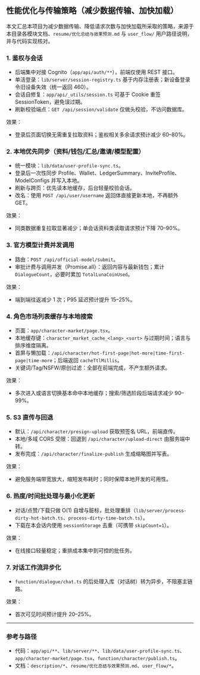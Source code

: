 ## 性能优化与传输策略（减少数据传输、加快加载）

本文汇总本项目为减少数据传输、降低请求次数与加快加载所采取的策略，来源于本目录各模块文档、`resume/优化总结与效果预测.md` 与 `user_flow/` 用户路径说明，并与代码实现核对。

### 1. 鉴权与会话
- 后端集中对接 Cognito（`app/api/auth/**`），前端仅使用 REST 接口。
- 单活登录：`lib/server/session-registry.ts` 基于内存注册表；新设备登录令旧设备失效（统一返回 460）。
- 会话自修复：`app/api/_utils/session.ts` 可基于 Cookie 重签 SessionToken，避免误过期。
- 刷新校验端点：`GET /api/session/validate` 仅做头校验，不访问数据库。

效果：
- 登录后页面切换无需重复拉取资料；鉴权相关多余请求预计减少 60–80%。

### 2. 本地优先同步（资料/钱包/汇总/邀请/模型配置）
- 统一模块：`lib/data/user-profile-sync.ts`。
- 登录后一次性同步 Profile、Wallet、LedgerSummary、InviteProfile、ModelConfigs 并写入本地。
- 刷新与跨页：优先读本地缓存，后台轻量校验会话。
- 改名：使用 `POST /api/user/username` 返回体直接更新本地，不再额外 GET。

效果：
- 同类数据重复拉取显著减少；单会话资料类读取请求预计下降 70–90%。

### 3. 官方模型计费并发调用
- 路由：`POST /api/official-model/submit`。
- 审批计费与调用并发（Promise.all）：返回内容与最新钱包；累计 `DialogueCount`，必要时累加 `TotalLunaCoinUsed`。

效果：
- 端到端往返减少 1 次；P95 延迟预计提升 15–25%。

### 4. 角色市场列表缓存与本地搜索
- 页面：`app/character-market/page.tsx`。
- 本地缓存键：`character_market_cache_<lang>_<sort>` 与过期时间；语言与排序维度隔离。
- 首屏与懒加载：`/api/character/hot-first-page|hot-more|time-first-page|time-more`；后端返回 `cacheTtlMillis`。
- 关键词/Tag/NSFW/原创过滤：全部在前端完成，不产生额外请求。

效果：
- 多次进入或语言切换基本命中本地缓存；搜索/筛选阶段后端请求减少 90–99%。

### 5. S3 直传与回退
- 默认：`/api/character/presign-upload` 获取预签名 URL，前端直传。
- 本地/多域 CORS 受限：回退到 `/api/character/upload-direct` 由服务端中转。
- 发布完成：`/api/character/finalize-publish` 生成缩略图并写表。

效果：
- 避免服务端带宽放大，缩短发布耗时；同时保障本地开发的可用性。

### 6. 热度/时间批处理与最小化更新
- 对话/点赞/下载只做 O(1) 自增与脏标，批处理重排（`lib/server/process-dirty-hot-batch.ts`、`process-dirty-time-batch.ts`）。
- 下载在本会话内使用 `sessionStorage` 去重（可携带 `skipCount=1`）。

效果：
- 在线接口轻量稳定；重排成本集中到可控的批任务。

### 7. 对话工作流异步化
- `function/dialogue/chat.ts` 的后处理入库（对话树）转为异步，不阻塞主链路。

效果：
- 首次可见时间预计提升 20–25%。

---

### 参考与路径
- 代码：`app/api/**`、`lib/server/**`、`lib/data/user-profile-sync.ts`、`app/character-market/page.tsx`、`function/character/publish.ts`。
- 文档：`description/*`、`resume/优化总结与效果预测.md`、`user_flow/*`。


